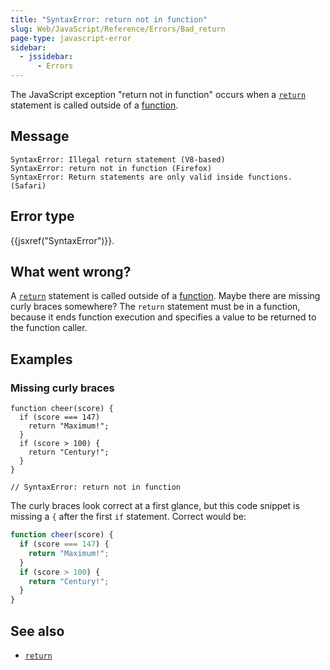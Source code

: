 ```yaml
---
title: "SyntaxError: return not in function"
slug: Web/JavaScript/Reference/Errors/Bad_return
page-type: javascript-error
sidebar:
  - jssidebar:
      - Errors
---
```


The JavaScript exception "return not in function" occurs when a [`return`](/en-US/docs/Web/JavaScript/Reference/Statements/return) statement is called outside of a [function](/en-US/docs/Web/JavaScript/Guide/Functions).

## Message

```plain
SyntaxError: Illegal return statement (V8-based)
SyntaxError: return not in function (Firefox)
SyntaxError: Return statements are only valid inside functions. (Safari)
```

## Error type

{{jsxref("SyntaxError")}}.

## What went wrong?

A [`return`](/en-US/docs/Web/JavaScript/Reference/Statements/return) statement is called outside of a [function](/en-US/docs/Web/JavaScript/Guide/Functions). Maybe there are missing curly braces somewhere? The `return` statement must be in a function, because it ends function execution and specifies a value to be returned to the function caller.

## Examples

### Missing curly braces

```js-nolint example-bad
function cheer(score) {
  if (score === 147)
    return "Maximum!";
  }
  if (score > 100) {
    return "Century!";
  }
}

// SyntaxError: return not in function
```

The curly braces look correct at a first glance, but this code snippet is missing a `{` after the first `if` statement. Correct would be:

```js example-good
function cheer(score) {
  if (score === 147) {
    return "Maximum!";
  }
  if (score > 100) {
    return "Century!";
  }
}
```

## See also

- [`return`](/en-US/docs/Web/JavaScript/Reference/Statements/return)
